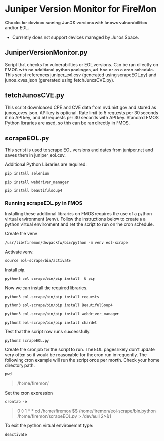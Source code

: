 # Juniper Version Monitor for FireMon
Checks for devices running JunOS versions with known vulnerabilities and/or EOL.
* Currently does not support devices managed by Junos Space.


## JuniperVersionMonitor.py
Script that checks for vulnerabilities or EOL versions. Can be ran directly on FMOS with no additional python packages, ad-hoc or on a cron schedule. 
This script references juniper_eol.csv (generated using scrapeEOL.py) and junos_cves.json (generated using fetchJunosCVE.py).

## fetchJunosCVE.py
This script downloaded CPE and CVE data from nvd.nist.gov and stored as junos_cves.json. API key is optional. Rate limit to 5 requests per 30 seconds if no API key, and 50 requests per 30 seconds with API key.
Standard FMOS Python libraries are used, so this can be ran directly in FMOS.

## scrapeEOL.py
This script is used to scrape EOL versions and dates from juniper.net and saves them in juniper_eol.csv.

Additional Python Libraries are required:
```console
pip install selenium
```
```console
pip install webdriver_manager
```
```console
pip install beautifulsoup4
```

### Running scrapeEOL.py in FMOS ###
Installing these additional libraries on FMOS requires the use of a python virtual environment (venv). Follow the instructions below to create a a python virtual environment and set the script to run on the cron schedule.

Create the venv
```console
/usr/lib/firemon/devpackfw/bin/python -m venv eol-scrape
```
Activate venv.
```console
source eol-scrape/bin/activate
```
Install pip.
```console
python3 eol-scrape/bin/pip install -U pip
```
Now we can install the required libraries.
```console
python3 eol-scrape/bin/pip install requests
```
```console
python3 eol-scrape/bin/pip install BeautifulSoup4
```
```console
python3 eol-scrape/bin/pip install webdriver_manager
```
```console
python3 eol-scrape/bin/pip install chardet 
```
Test that the script now runs successfully.
```console
python3 scrapeEOL.py 
```
Create the cronjob for the script to run. The EOL pages likely don't update very often so it would be reasonable for the cron run infrequently. The following cron example will run the script once per month. 
Check your home directory path.
```console
pwd
```
> /home/firemon/ 
 
Set the cron expression
```console
crontab -e
```
> 0 0 1 * * cd /home/firemon $$ /home/firemon/eol-scrape/bin/python /home/firemon/scrapeEOL.py > /dev/null 2>&1

To exit the python virtual environemnt type:
```console
deactivate
```

